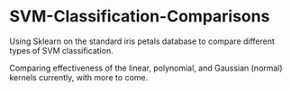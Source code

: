# SVM-Classification-Comparisons
Using Sklearn on the standard iris petals database to compare different types of SVM classification.

Comparing effectiveness of the linear, polynomial, and Gaussian (normal) kernels currently, with more to come.
